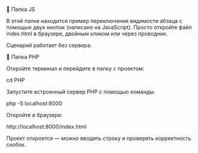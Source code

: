 📁 Папка JS

В этой папке находится пример переключения видимости абзаца с помощью двух кнопок (написано на JavaScript). Просто откройте файл index.html в браузере, двойным кликом или через проводник.

Сценарий работает без сервера.

📁 Папка PHP

Откройте терминал и перейдите в папку с проектом:

cd PHP

Запустите встроенный сервер PHP с помощью команды:

php -S localhost:8000

Откройте в браузере:

http://localhost:8000/index.html

Проект откроется — можно вводить строку и проверять корректность скобок.
